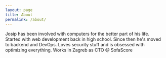 ```yaml
---
layout: page
title: About
permalink: /about/
---
```


Josip has been involved with computers for the better part of his life. Started with web development back in high school. Since then he's moved to backend and DevOps. Loves security stuff and is obsessed with optimizing everything. Works in Zagreb as CTO @ SofaScore
